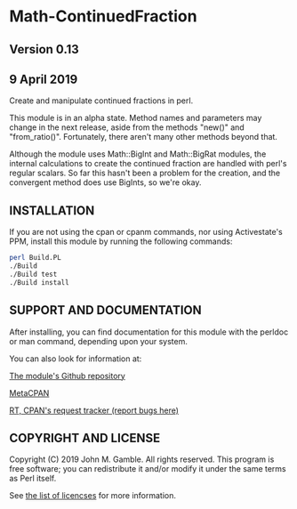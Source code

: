 # Math-ContinuedFraction

## Version 0.13

## 9 April 2019

Create and manipulate continued fractions in perl.

This module is in an alpha state. Method names and parameters
may change in the next release, aside from the methods "new()"
and "from_ratio()". Fortunately, there aren't many other methods
beyond that.

Although the module uses Math::BigInt and Math::BigRat modules,
the internal calculations to create the continued fraction are
handled with perl's regular scalars. So far this hasn't been
a problem for the creation, and the convergent method does use
BigInts, so we're okay.

## INSTALLATION

If you are not using the cpan or cpanm commands, nor using Activestate's PPM,
install this module by running the following commands:

```sh
perl Build.PL
./Build
./Build test
./Build install
```

## SUPPORT AND DOCUMENTATION

After installing, you can find documentation for this module with the
perldoc or man command, depending upon your system.

You can also look for information at:

[The module's Github repository](https://github.com/jgamble/Math-ContinuedFraction)

[MetaCPAN](https://metacpan.org/release/Math-ContinuedFraction)

[RT, CPAN's request tracker (report bugs here)](http://rt.cpan.org/NoAuth/Bugs.html?Dist=Math-ContinuedFraction)


## COPYRIGHT AND LICENSE

Copyright (C) 2019 John M. Gamble. All rights reserved. This program is
free software; you can redistribute it and/or modify it under the same
terms as Perl itself.

See [the list of licencses](http://dev.perl.org/licenses) for more information.

